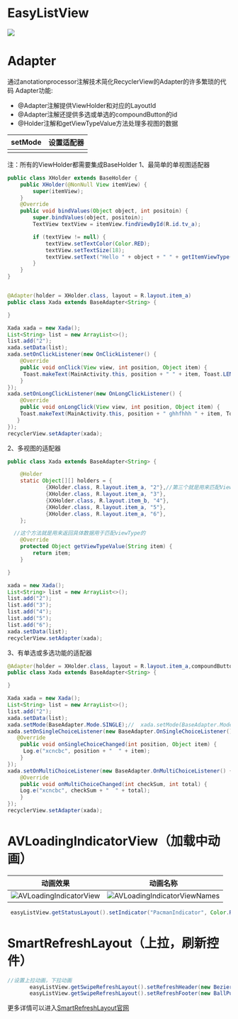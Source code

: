 # EasyListView
[![](https://jitpack.io/v/xushihai/EasyListView.svg)](https://jitpack.io/#xushihai/EasyListView)
# Adapter
  通过anotationprocessor注解技术简化RecyclerView的Adapter的许多繁琐的代码
Adapter功能:
  - @Adapter注解提供ViewHolder和对应的LayoutId
  - @Adapter注解还提供多选或单选的compoundButton的id
  - @Holder注解和getViewTypeValue方法处理多视图的数据

| setMode | 设置适配器 |
|--|--|
|  |  |


注：所有的ViewHolder都需要集成BaseHolder
1、最简单的单视图适配器
```java
public class XHolder extends BaseHolder {
    public XHolder(@NonNull View itemView) {
        super(itemView);
    }
    @Override
    public void bindValues(Object object, int positoin) {
        super.bindValues(object, positoin);
        TextView textView = itemView.findViewById(R.id.tv_a);

        if (textView != null) {
            textView.setTextColor(Color.RED);
            textView.setTextSize(18);
            textView.setText("Hello " + object + " " + getItemViewType());
        }
    }
}


@Adapter(holder = XHolder.class, layout = R.layout.item_a)
public class Xada extends BaseAdapter<String> {

}

Xada xada = new Xada();
List<String> list = new ArrayList<>();
list.add("2");
xada.setData(list);
xada.setOnClickListener(new OnClickListener() {
    @Override
    public void onClick(View view, int position, Object item) {
     Toast.makeText(MainActivity.this, position + " " + item, Toast.LENGTH_SHORT).show();
    }
});
xada.setOnLongClickListener(new OnLongClickListener() {
    @Override
    public void onLongClick(View view, int position, Object item) {
    Toast.makeText(MainActivity.this, position + " ghhfhhh " + item, Toast.LENGTH_SHORT).show();
   }
});
recyclerView.setAdapter(xada);
```

2、多视图的适配器
```java
public class Xada extends BaseAdapter<String> {

    @Holder
    static Object[][] holders = {
            {XHolder.class, R.layout.item_a, "2"},//第三个就是用来匹配ViewType
            {XHolder.class, R.layout.item_a, "3"},
            {XXHolder.class, R.layout.item_b, "4"},
            {XHolder.class, R.layout.item_a, "5"},
            {XHolder.class, R.layout.item_a, "6"},
    };

  //这个方法就是用来返回具体数据用于匹配viewType的
    @Override
    protected Object getViewTypeValue(String item) {
        return item;
    }

}

xada = new Xada();
List<String> list = new ArrayList<>();
list.add("2");
list.add("3");
list.add("4");
list.add("5");
list.add("6");
xada.setData(list);
recyclerView.setAdapter(xada);
```
3、有单选或多选功能的适配器
```java
@Adapter(holder = XHolder.class, layout = R.layout.item_a,compoundButton = R.id.radio_button_a)//compoundButton指定单选或者多选的选择按钮控件ID
public class Xada extends BaseAdapter<String> {

}

Xada xada = new Xada();
List<String> list = new ArrayList<>();
list.add("2");
xada.setData(list);
xada.setMode(BaseAdapter.Mode.SINGLE);//  xada.setMode(BaseAdapter.Mode.MULTI);
xada.setOnSingleChoiceListener(new BaseAdapter.OnSingleChoiceListener() {//单选的监听器
   @Override
    public void onSingleChoiceChanged(int position, Object item) {
     Log.e("xcncbc", position + "  " + item);
    }
});
xada.setOnMultiChoiceListener(new BaseAdapter.OnMultiChoiceListener() {//多选的监听器
    @Override
    public void onMultiChoiceChanged(int checkSum, int total) {
    Log.e("xcncbc", checkSum + "  " + total);
    }
});
recyclerView.setAdapter(xada);
```


# AVLoadingIndicatorView（加载中动画）
 | 动画效果 | 动画名称 |
| :------:| :------: |
| ![AVLoadingIndicatorView](https://img-blog.csdnimg.cn/20181105103212711.gif )  |  ![AVLoadingIndicatorViewNames](https://img-blog.csdnimg.cn/20181105103320815.png?x-oss-process=image/watermark,type_ZmFuZ3poZW5naGVpdGk,shadow_10,text_aHR0cHM6Ly9ibG9nLmNzZG4ubmV0L2xvdmVsaXdlbnlhbjIwMTI=,size_16,color_FFFFFF,t_70 )


```java
 easyListView.getStatusLayout().setIndicator("PacmanIndicator", Color.RED);
```

# SmartRefreshLayout（上拉，刷新控件）
```java
//设置上拉动画，下拉动画
       easyListView.getSwipeRefreshLayout().setRefreshHeader(new BezierRadarHeader(this));
       easyListView.getSwipeRefreshLayout().setRefreshFooter(new BallPulseFooter(this));
```
更多详情可以进入[SmartRefreshLayout官网](https://github.com/scwang90/SmartRefreshLayout)
